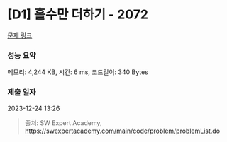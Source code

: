 # [D1] 홀수만 더하기 - 2072 

[문제 링크](https://swexpertacademy.com/main/code/problem/problemDetail.do?contestProbId=AV5QSEhaA5sDFAUq) 

### 성능 요약

메모리: 4,244 KB, 시간: 6 ms, 코드길이: 340 Bytes

### 제출 일자

2023-12-24 13:26



> 출처: SW Expert Academy, https://swexpertacademy.com/main/code/problem/problemList.do